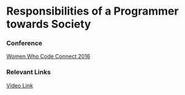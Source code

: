 # Responsibilities of a Programmer towards Society

### Conference

[Women Who Code Connect 2016](https://www.womenwhocode.com/blog/women-who-code-presents-the-connect-2016-seattle-conference)

### Relevant Links

[Video Link](https://www.youtube.com/watch?v=yLGJxfPlgPk&feature=youtu.be)
